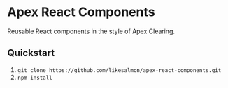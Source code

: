 # Apex React Components

Reusable React components in the style of Apex Clearing.

## Quickstart

1. `git clone https://github.com/likesalmon/apex-react-components.git`
1. `npm install`
